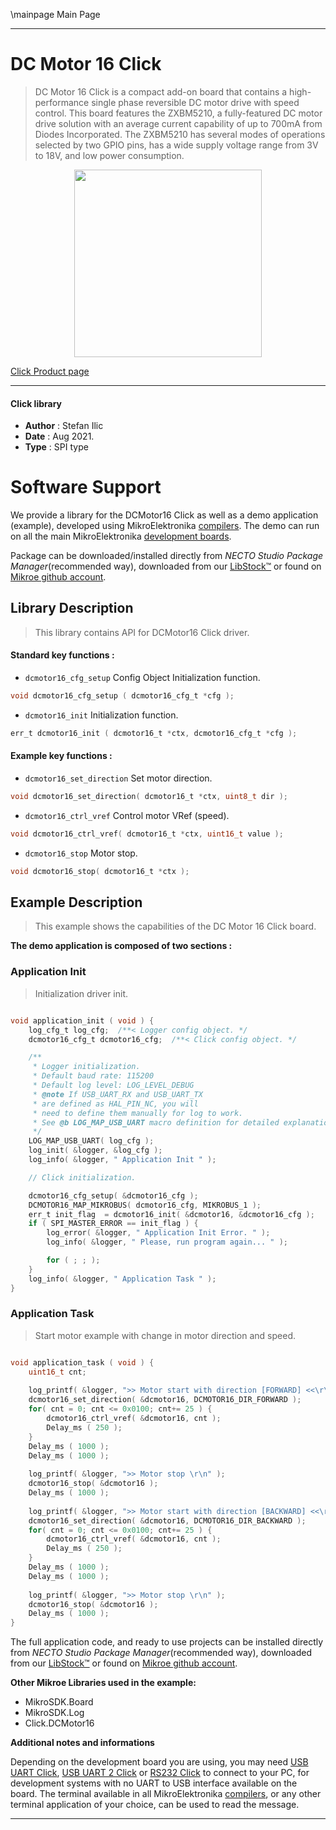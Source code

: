 \mainpage Main Page

---
# DC Motor 16 Click

> DC Motor 16 Click is a compact add-on board that contains a high-performance single phase reversible DC motor drive with speed control. This board features the ZXBM5210, a fully-featured DC motor drive solution with an average current capability of up to 700mA from Diodes Incorporated. The ZXBM5210 has several modes of operations selected by two GPIO pins, has a wide supply voltage range from 3V to 18V, and low power consumption.

<p align="center">
  <img src="https://download.mikroe.com/images/click_for_ide/dcmotor16_click.png" height=300px>
</p>

[Click Product page](https://www.mikroe.com/dc-motor-16-click)

---


#### Click library

- **Author**        : Stefan Ilic
- **Date**          : Aug 2021.
- **Type**          : SPI type


# Software Support

We provide a library for the DCMotor16 Click
as well as a demo application (example), developed using MikroElektronika
[compilers](https://www.mikroe.com/necto-studio).
The demo can run on all the main MikroElektronika [development boards](https://www.mikroe.com/development-boards).

Package can be downloaded/installed directly from *NECTO Studio Package Manager*(recommended way), downloaded from our [LibStock&trade;](https://libstock.mikroe.com) or found on [Mikroe github account](https://github.com/MikroElektronika/mikrosdk_click_v2/tree/master/clicks).

## Library Description

> This library contains API for DCMotor16 Click driver.

#### Standard key functions :

- `dcmotor16_cfg_setup` Config Object Initialization function.
```c
void dcmotor16_cfg_setup ( dcmotor16_cfg_t *cfg );
```

- `dcmotor16_init` Initialization function.
```c
err_t dcmotor16_init ( dcmotor16_t *ctx, dcmotor16_cfg_t *cfg );
```

#### Example key functions :

- `dcmotor16_set_direction` Set motor direction.
```c
void dcmotor16_set_direction( dcmotor16_t *ctx, uint8_t dir );
```

- `dcmotor16_ctrl_vref` Control motor VRef (speed).
```c
void dcmotor16_ctrl_vref( dcmotor16_t *ctx, uint16_t value );
```

- `dcmotor16_stop` Motor stop.
```c
void dcmotor16_stop( dcmotor16_t *ctx );
```

## Example Description

> This example shows the capabilities of the DC Motor 16 Click board.

**The demo application is composed of two sections :**

### Application Init

> Initialization driver init.

```c

void application_init ( void ) {
    log_cfg_t log_cfg;  /**< Logger config object. */
    dcmotor16_cfg_t dcmotor16_cfg;  /**< Click config object. */

    /** 
     * Logger initialization.
     * Default baud rate: 115200
     * Default log level: LOG_LEVEL_DEBUG
     * @note If USB_UART_RX and USB_UART_TX 
     * are defined as HAL_PIN_NC, you will 
     * need to define them manually for log to work. 
     * See @b LOG_MAP_USB_UART macro definition for detailed explanation.
     */
    LOG_MAP_USB_UART( log_cfg );
    log_init( &logger, &log_cfg );
    log_info( &logger, " Application Init " );

    // Click initialization.

    dcmotor16_cfg_setup( &dcmotor16_cfg );
    DCMOTOR16_MAP_MIKROBUS( dcmotor16_cfg, MIKROBUS_1 );
    err_t init_flag  = dcmotor16_init( &dcmotor16, &dcmotor16_cfg );
    if ( SPI_MASTER_ERROR == init_flag ) {
        log_error( &logger, " Application Init Error. " );
        log_info( &logger, " Please, run program again... " );

        for ( ; ; );
    }
    log_info( &logger, " Application Task " );
}

```

### Application Task

> Start motor example with change in motor direction and speed.

```c

void application_task ( void ) {
    uint16_t cnt;
    
    log_printf( &logger, ">> Motor start with direction [FORWARD] <<\r\n" );
    dcmotor16_set_direction( &dcmotor16, DCMOTOR16_DIR_FORWARD );
    for( cnt = 0; cnt <= 0x0100; cnt+= 25 ) {
        dcmotor16_ctrl_vref( &dcmotor16, cnt );
        Delay_ms ( 250 );
    }
    Delay_ms ( 1000 );
    Delay_ms ( 1000 );
    
    log_printf( &logger, ">> Motor stop \r\n" );
    dcmotor16_stop( &dcmotor16 );
    Delay_ms ( 1000 );
    
    log_printf( &logger, ">> Motor start with direction [BACKWARD] <<\r\n" );
    dcmotor16_set_direction( &dcmotor16, DCMOTOR16_DIR_BACKWARD );
    for( cnt = 0; cnt <= 0x0100; cnt+= 25 ) {
        dcmotor16_ctrl_vref( &dcmotor16, cnt );
        Delay_ms ( 250 );
    }
    Delay_ms ( 1000 );
    Delay_ms ( 1000 );
    
    log_printf( &logger, ">> Motor stop \r\n" );
    dcmotor16_stop( &dcmotor16 );
    Delay_ms ( 1000 );
}

```


The full application code, and ready to use projects can be installed directly from *NECTO Studio Package Manager*(recommended way), downloaded from our [LibStock&trade;](https://libstock.mikroe.com) or found on [Mikroe github account](https://github.com/MikroElektronika/mikrosdk_click_v2/tree/master/clicks).

**Other Mikroe Libraries used in the example:**

- MikroSDK.Board
- MikroSDK.Log
- Click.DCMotor16

**Additional notes and informations**

Depending on the development board you are using, you may need
[USB UART Click](http://shop.mikroe.com/usb-uart-click),
[USB UART 2 Click](http://shop.mikroe.com/usb-uart-2-click) or
[RS232 Click](http://shop.mikroe.com/rs232-click) to connect to your PC, for
development systems with no UART to USB interface available on the board. The
terminal available in all MikroElektronika
[compilers](http://shop.mikroe.com/compilers), or any other terminal application
of your choice, can be used to read the message.

---
